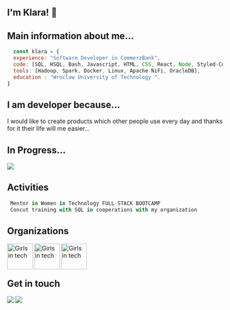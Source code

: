 ## I'm Klara! :wave:
  
<h2>Main information about me... </h2>

```javascript
  const klara = {
  experience: "Software Developer in CommerzBank",
  code: [SQL, HSQL, Bash, Javascript, HTML, CSS, React, Node, Styled-Components],
  tools: [Hadoop, Spark, Docker, Linux, Apache NiFi, OracleDB],
  education : "Wroclaw University of Technology ".
}
```
## I am developer because...
I would like to create products which other people use every day and thanks for it their life will me easier...
<div>
<div>
  <h2> In Progress...</h2>
    <img src="https://github-readme-stats.vercel.app/api?username=KlaraGajaszek&show_icons=true&theme=dark"/>
       <h2 >Activities</h2>
    
```javascript
 Mentor in Women in Technology FULL-STACK BOOTCAMP
 Concut training with SQL in cooperations with my organization 
```
    
   
  <h2>Organizations</h2>
  <img align="left" alt="Girls in tech" width="60px" height="60px" src="https://user-images.githubusercontent.com/59035908/89677651-1f781180-d8ee-11ea-8bb0-e7c20ac26311.jpg" />
  <img align="left" alt="Girls in tech" width="60px" height="60px" src="https://user-images.githubusercontent.com/59035908/89680211-d080ab00-d8f2-11ea-9cda-172966b938a9.png" />
  <img align="left" alt="Girls in tech" width="60px" height="60px" src="https://user-images.githubusercontent.com/59035908/89910204-3ff6e300-dbf0-11ea-80af-87ecaceabf23.png" />
  </div>  
 <br/>
 <br/>
  </div> 
   <br/>

<h2>Get in touch </h2>
<a href="mailto:klaragajaszek21@wp.pl?subject=[GitHub]%20🚀"><img align="left" src="https://img.shields.io/badge/e‑mail-D14836.svg?style=for-the-badge&logo=GMail&logoColor=white"/></a>
<a href="https://www.linkedin.com/in/klara-gajaszek-7aa043189/"><img align="left" src="https://img.shields.io/badge/linkedin-0077B5.svg?style=for-the-badge&logo=linkedin&logoColor=white"/></a>
    </s>
</div>






